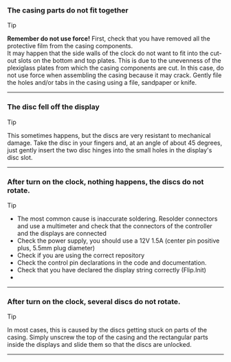 ### The casing parts do not fit together
> [!TIP]
> **Remember do not use force!** First, check that you have removed all the protective film from the casing components.  
> It may happen that the side walls of the clock do not want to fit into the cut-out slots on the bottom and top plates. This is due to the unevenness of the plexiglass plates from which the casing components are cut. In this case, do not use force when assembling the casing because it may crack. Gently file the holes and/or tabs in the casing using a file, sandpaper or knife.
---
### The disc fell off the display    
> [!TIP]  
> This sometimes happens, but the discs are very resistant to mechanical damage. Take the disc in your fingers and, at an angle of about 45 degrees, just gently insert the two disc hinges into the small holes in the display's disc slot.
---
### After turn on the clock, nothing happens, the discs do not rotate. 
> [!TIP]
> - The most common cause is inaccurate soldering. Resolder connectors and use a multimeter and check that the connectors of the controller and the displays are connected
> - Check the power supply, you should use a 12V 1.5A (center pin positive plus, 5.5mm plug diameter)
> - Check if you are using the correct repository
> - Check the control pin declarations in the code and documentation.
> - Check that you have declared the display string correctly (Flip.Init)
> - 
---
### After turn on the clock, several discs do not rotate.   
> [!TIP]  
> In most cases, this is caused by the discs getting stuck on parts of the casing. Simply unscrew the top of the casing and the rectangular parts inside the displays and slide them so that the discs are unlocked.
---
